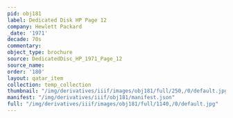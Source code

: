 ```yaml
---
pid: obj181
label: Dedicated Disk HP Page 12
company: Hewlett Packard
_date: '1971'
decade: 70s
commentary:
object_type: brochure
source: DedicatedDisc_HP_1971_Page_12
source_name:
order: '180'
layout: qatar_item
collection: temp_collection
thumbnail: "/img/derivatives/iiif/images/obj181/full/250,/0/default.jpg"
manifest: "/img/derivatives/iiif/obj181/manifest.json"
full: "/img/derivatives/iiif/images/obj181/full/1140,/0/default.jpg"
---
```

